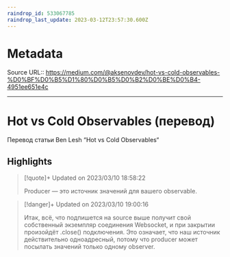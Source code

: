 ```yaml
---
raindrop_id: 533067785
raindrop_last_update: 2023-03-12T23:57:30.600Z
---
```


# Metadata
Source URL:: https://medium.com/@aksenovdev/hot-vs-cold-observables-%D0%BF%D0%B5%D1%80%D0%B5%D0%B2%D0%BE%D0%B4-4951ee651e4c


---
# Hot vs Cold Observables (перевод)

Перевод статьи Ben Lesh “Hot vs Cold Observables“

## Highlights

> [!quote]+ Updated on 2023/03/10 18:58:22
>
> Producer — это источник значений для вашего observable.

> [!danger]+ Updated on 2023/03/10 19:00:16
>
> Итак, всё, что подпишется на source выше получит свой собственный экземпляр соединения Websocket, и при закрытии произойдёт .close() подключения. Это означает, что наш источник действительно одноадресный, потому что producer может посылать значений только одному observer.
